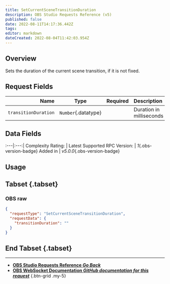 ```yaml
---
title: SetCurrentSceneTransitionDuration
description: OBS Studio Requests Reference (v5)
published: false
date: 2022-08-11T14:17:36.442Z
tags: 
editor: markdown
dateCreated: 2022-08-04T11:42:03.954Z
---
```


## Overview
Sets the duration of the current scene transition, if it is not fixed.

## Request Fields
Name | Type | Required| Description |
----:|:----:|:-------:|:------------|
`transitionDuration` | `Number`{.datatype} | <i class="mdi mdi-check-bold"></i> | Duration in milliseconds | `>= 50, <= 20000`{.datatype}

## Data Fields
:---|:---:|
Complexity Rating: | <span class="stars stars--2"></span>
Latest Supported RPC Version: | *1*{.obs-version-badge}
Added in | *v5.0.0*{.obs-version-badge}

## Usage
## Tabset {.tabset}
### OBS raw
```json
{
  "requestType": "SetCurrentSceneTransitionDuration",
  "requestData": {
    "transitionDuration": ""
  }
}
```
## End Tabset {.tabset}

---

- [<i class="mdi mdi-chevron-left"></i>**OBS Studio Requests Reference *Go Back***](/en/Broadcasters/OBS/Requests)
- [<i class="mdi mdi-github"></i> **OBS WebSocket Documentation *GitHub documentation for this request***](https://github.com/obsproject/obs-websocket/blob/master/docs/generated/protocol.md#setcurrentscenetransitionduration)
{.btn-grid .my-5}